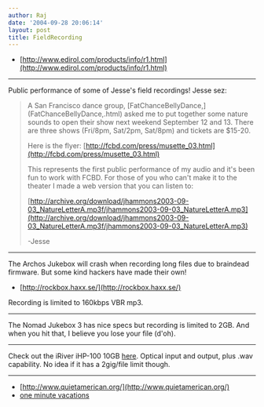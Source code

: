 ```yaml
---
author: Raj
date: '2004-09-28 20:06:14'
layout: post
title: FieldRecording
---
```


* [http://www.edirol.com/products/info/r1.html](http://www.edirol.com/products/info/r1.html)

----

Public performance of some of Jesse's field recordings! Jesse sez:

<blockquote>
A San Francisco dance group, [FatChanceBellyDance,](FatChanceBellyDance,.html) asked me to put   
together some nature sounds to open their show next weekend September
12 and 13.  There are three shows (Fri/8pm, Sat/2pm, Sat/8pm) and
tickets are $15-20.

Here is the flyer: [http://fcbd.com/press/musette_03.html](http://fcbd.com/press/musette_03.html)

This represents the first public performance of my audio and it's been
fun to work with FCBD.  For those of you who can't make it to the
theater I made a web version that you can listen to:

[http://archive.org/download/jhammons2003-09-03_NatureLetterA.mp3f/jhammons2003-09-03_NatureLetterA.mp3](http://archive.org/download/jhammons2003-09-03_NatureLetterA.mp3f/jhammons2003-09-03_NatureLetterA.mp3)

-Jesse

</blockquote>

----

The Archos Jukebox will crash when recording long files due to braindead firmware.  But some kind hackers have made their own!

* [http://rockbox.haxx.se/](http://rockbox.haxx.se/)

Recording is limited to 160kbps VBR mp3.

----

The Nomad Jukebox 3 has nice specs but recording is limited to 2GB.  And when you hit that, I believe you lose your file (d'oh).

----

Check out the iRiver iHP-100 10GB [here](http://www.outwardsound.com/products.php?cid=7&pid=192).  Optical input and output, plus .wav capability.  No idea if it has a 2gig/file limit though.

----

* [http://www.quietamerican.org/](http://www.quietamerican.org/)
* [one minute vacations](http://www.quietamerican.org/vacation.html)
